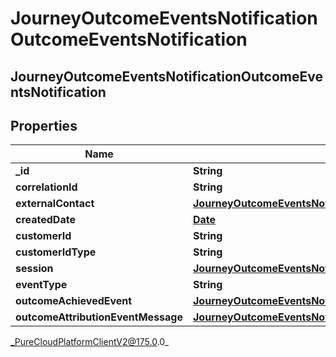 # JourneyOutcomeEventsNotificationOutcomeEventsNotification

## JourneyOutcomeEventsNotificationOutcomeEventsNotification

## Properties

|Name | Type | Description | Notes|
|------------ | ------------- | ------------- | -------------|
| **_id** | **String** |  | [optional] |
| **correlationId** | **String** |  | [optional] |
| **externalContact** | [**JourneyOutcomeEventsNotificationExternalContact**](JourneyOutcomeEventsNotificationExternalContact) |  | [optional] |
| **createdDate** | [**Date**](Date) |  | [optional] |
| **customerId** | **String** |  | [optional] |
| **customerIdType** | **String** |  | [optional] |
| **session** | [**JourneyOutcomeEventsNotificationSession**](JourneyOutcomeEventsNotificationSession) |  | [optional] |
| **eventType** | **String** |  | [optional] |
| **outcomeAchievedEvent** | [**JourneyOutcomeEventsNotificationOutcomeAchievedMessage**](JourneyOutcomeEventsNotificationOutcomeAchievedMessage) |  | [optional] |
| **outcomeAttributionEventMessage** | [**JourneyOutcomeEventsNotificationOutcomeAttributionMessage**](JourneyOutcomeEventsNotificationOutcomeAttributionMessage) |  | [optional] |



_PureCloudPlatformClientV2@175.0.0_
